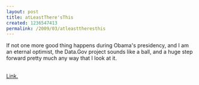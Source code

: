 ```yaml
--- 
layout: post
title: atLeastThere'sThis
created: 1236547413
permalink: /2009/03/atleasttheresthis
---
```

If not one more good thing happens during Obama's presidency, and I am an eternal optimist, the Data.Gov project sounds like a ball, and a huge step forward pretty much any way that I look at it.<div><br /></div><div><a href="http://feeds.wired.com/~r/wired/index/~3/WDRdxmhvPFA/Open_Up_Government_Data">Link.</a></div>
